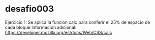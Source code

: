 # desafio003
Ejercicio 1:
Se aplica la funcion calc para conferir el 25% de espacio de cada bloque
Informacion adicional:
https://developer.mozilla.org/es/docs/Web/CSS/calc
